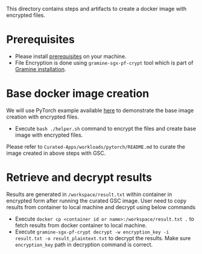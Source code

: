 This directory contains steps and artifacts to create a docker image with encrypted files.

# Prerequisites

- Please install [prerequisites](https://github.com/gramineproject/examples/tree/master/pytorch#pre-requisites)
  on your machine.
- File Encryption is done using `gramine-sgx-pf-crypt` tool which is part of
  [Gramine installation](https://gramine.readthedocs.io/en/latest/quickstart.html#install-gramine).

# Base docker image creation

We will use PyTorch example available [here](https://github.com/gramineproject/examples/blob/master/pytorch/)
to demonstrate the base image creation with encrypted files.

- Execute `bash ./helper.sh` command to encrypt the files and create base image with
  encrypted files.

Please refer to `Curated-Apps/workloads/pytorch/README.md` to curate the image created in above
steps with GSC.

# Retrieve and decrypt results

Results are generated in `/workspace/result.txt` within container in encrypted form after running
the curated GSC image. User need to copy results from container to local machine and decrypt using
below commands

- Execute `docker cp <container id or name>:/workspace/result.txt .` to fetch results from docker
  container to local machine.
- Execute `gramine-sgx-pf-crypt decrypt -w encryption_key -i result.txt -o result_plaintext.txt` to
  decrypt the results. Make sure `encryption_key` path in decryption command is correct.
